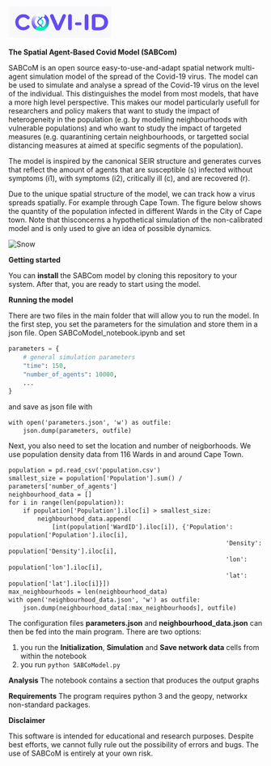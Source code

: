 <img src="https://github.com/joerischasfoort/joerischasfoort.github.io/blob/master/images/covi-id.png" alt="Snow" style="height:64px">


[comment]: <> (One paragraph overview of the project, TODO add link to blog?)
 __The Spatial Agent-Based Covid Model (SABCom)__

SABCoM is an open source easy-to-use-and-adapt spatial network multi-agent simulation model of the spread of the Covid-19 virus. The model can
be used to simulate and analyse a spread of the Covid-19 virus on the level of the individual.
This distinguishes the model from most models, that have a more high level perspective. This makes
our model particularly usefull for researchers and policy makers that want to study the impact of
heterogeneity in the population (e.g. by modelling neighbourhoods with vulnerable populations) and
who want to study the impact of targeted measures (e.g. quarantining certain neighbourhoods,
or targetted social distancing measures at aimed at specific segments of the population).

The model is inspired by the canonical SEIR structure and generates curves that reflect the amount of agents that are susceptible (s) infected without symptoms (i1), with symptoms (i2), critically ill (c), and are recovered (r). 


[comment]: <> (The output of one simulation might look something like this:  ) 

[comment]: <> (<img src="https://github.com/joerischasfoort/joerischasfoort.github.io/blob/master/images/the_curve.png" height="512px"/> ) 

Due to the unique spatial structure of the model, we can track how a virus spreads spatially. For example through Cape Town. The figure below shows the quantity of the population infected in different Wards in the City of Cape town. Note that thisconcerns a hypothetical simulation of the non-calibrated model and is only used to give an idea of possible dynamics. 

<img src="https://github.com/joerischasfoort/joerischasfoort.github.io/blob/master/images/Infected.gif" alt="Snow" style="height:64px">

 __Getting started__

You can **install** the SABCom model by cloning this repository to your system. After that, you are ready to start using the model.

__Running the model__

There are two files in the main folder that will allow you to run the model. In the first step, you set the parameters for the simulation and store them in a json file. Open SABCoModel_notebook.ipynb and set

```python
parameters = {
    # general simulation parameters
    "time": 150,
    "number_of_agents": 10000,
    ...
}
```
and save as json file with

```
with open('parameters.json', 'w') as outfile:
    json.dump(parameters, outfile)
```


Next, you also need to set the location and number of neigborhoods. We use population density data from 116 Wards in and around Cape Town.

```
population = pd.read_csv('population.csv')
smallest_size = population['Population'].sum() / parameters['number_of_agents']
neighbourhood_data = []
for i in range(len(population)):
    if population['Population'].iloc[i] > smallest_size:
        neighbourhood_data.append(
            [int(population['WardID'].iloc[i]), {'Population': population['Population'].iloc[i],
                                                            'Density': population['Density'].iloc[i],
                                                            'lon': population['lon'].iloc[i],
                                                            'lat': population['lat'].iloc[i]}])
max_neighbourhoods = len(neighbourhood_data)
with open('neighbourhood_data.json', 'w') as outfile:
    json.dump(neighbourhood_data[:max_neighbourhoods], outfile)
```

The configuration files __parameters.json__ and __neighbourhood_data.json__ can then be fed into the main program.
There are two options:

1) you run the __Initialization__, __Simulation__ and  __Save network data__ cells from within the notebook
2) you run  ```python SABCoModel.py```


__Analysis__
The notebook contains a section that produces the output graphs


__Requirements__
The program requires python 3 and the geopy, networkx non-standard packages.


__Disclaimer__

This software is intended for educational and research purposes. Despite best efforts,
we cannot fully rule out the possibility of errors and bugs. The use of SABCoM
is entirely at your own risk.
